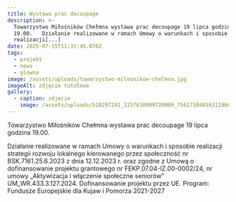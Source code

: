 ```yaml
---
title: Wystawa prac decoupage
description: >-
  Towarzystwo Miłośników Chełmna wystawa prac decoupage 19 lipca godzina
  19.00.   Działanie realizowane w ramach Umowy o warunkach i sposobie
  realizacji[...]
date: 2025-07-15T11:31:45.076Z
tags:
  - projekt
  - news
  - glowna
image: /assets/uploads/towarzystwo-milosnikow-chelmna.jpg
imageAlt: zdjęcie tutułowe
gallery:
  - caption: zdjecie
    image: /assets/uploads/518297241_1157638909728009_7561710485931196674_n.jpg
---
```

Towarzystwo Miłośników Chełmna wystawa prac decoupage 19 lipca godzina 19.00.



Działanie realizowane w ramach Umowy o warunkach i sposobie realizacji strategii rozwoju lokalnego kierowanego przez społeczność nr BSK.7161.25.6.2023 z dnia 12.12.2023 r. oraz zgodne z Umową o dofinansowanie projektu grantowego nr FEKP.07.04-IZ.00-0002/24, nr umowy „Aktywizacja i włączenie społeczne seniorów” UM_WR.433.3.127.2024. Dofinansowanie projektu przez UE. Program: Fundusze Europejskie dla Kujaw i Pomorza 2021-2027

